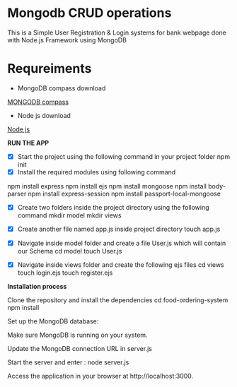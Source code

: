 # Mongodb CRUD operations
This is a Simple User Registration & Login systems for bank webpage done with Node.js Framework using MongoDB


# Requreiments
- MongoDB compass download

 [MONGODB compass](https://www.mongodb.com/atlas/database)

* Node js download

[Node js](https://nodejs.org/en)

**RUN THE APP**
- [X] Start the project using the following command in your project folder
npm init
- [X] Install the required modules using following command

npm install express
npm install ejs
npm install mongoose
npm install body-parser
npm install express-session
npm install passport-local-mongoose 
- [X] Create two folders inside the project directory using the following command
mkdir model
mkdir views
 - [X] Create another file named app.js inside project directory
touch app.js
- [X] Navigate inside model folder and create a file User.js which will contain our Schema
cd model
touch User.js
- [X] Navigate inside views folder and create the following ejs files
cd views
touch login.ejs
touch register.ejs


**Installation process**

Clone the repository and install the dependencies cd food-ordering-system npm install

Set up the MongoDB database:

Make sure MongoDB is running on your system.

Update the MongoDB connection URL in server.js

Start the server and enter : node server.js

Access the application in your browser at http://localhost:3000.
